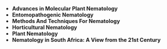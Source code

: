 
<ul>
  
 <li><b><a target="_blank" href="https://github.com/manjunath5496/Nematology-Books/blob/master/nem(1).pdf" style="text-decoration:none;">Advances in Molecular Plant Nematology</a></b></li>
  
<li><b><a target="_blank" href="https://github.com/manjunath5496/Nematology-Books/blob/master/nem(2).pdf" style="text-decoration:none;">Entomopathogenic Nematology</a></b></li>

<li><b><a target="_blank" href="https://github.com/manjunath5496/Nematology-Books/blob/master/nem(3).pdf" style="text-decoration:none;">Methods And Techniques For Nematology</a></b></li>                         
  <li><b><a target="_blank" href="https://github.com/manjunath5496/Nematology-Books/blob/master/nem(4).pdf" style="text-decoration:none;">Horticultural Nematology</a></b></li>  
     <li><b><a target="_blank" href="https://github.com/manjunath5496/Nematology-Books/blob/master/nem(5).pdf" style="text-decoration:none;">Plant Nematology</a></b></li>  
   <li><b><a target="_blank" href="https://github.com/manjunath5496/Nematology-Books/blob/master/nem(6).pdf" style="text-decoration:none;">Nematology in South Africa: A View from the 21st Century</a></b></li>  
                                             




</ul>
